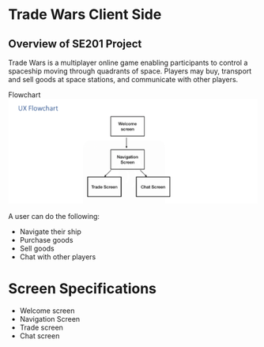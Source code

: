 
# Trade Wars Client Side
## Overview of SE201 Project
Trade Wars is a multiplayer online game enabling participants to control a spaceship moving through quadrants of space. Players may buy, transport and sell goods at space stations, and communicate with other players. 

Flowchart
![Flowchart](flowchart.png)

A user can do the following:
* Navigate their ship
* Purchase goods
* Sell goods
* Chat with other players

# Screen Specifications
* Welcome screen
* Navigation Screen
* Trade screen
* Chat screen


